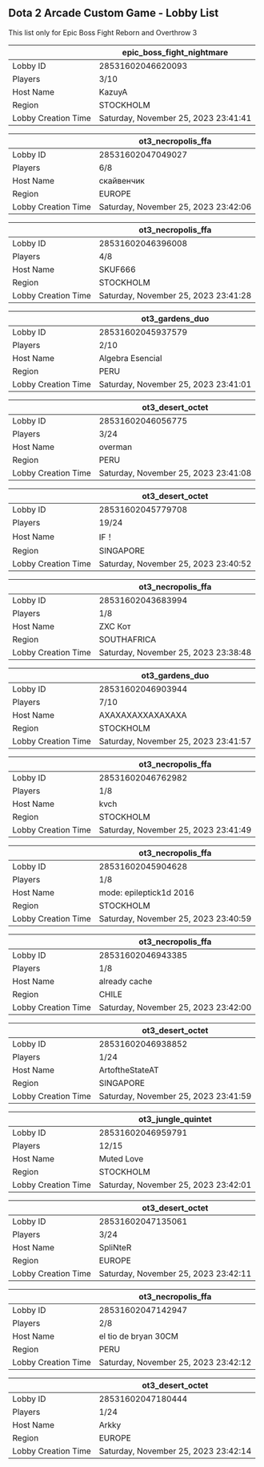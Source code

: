 ## Dota 2 Arcade Custom Game - Lobby List

This list only for Epic Boss Fight Reborn and Overthrow 3

|  | epic_boss_fight_nightmare |
| ------ | ------ |
| Lobby ID | 28531602046620093 |
| Players | 3/10 |
| Host Name | KazuyA |
| Region | STOCKHOLM |
| Lobby Creation Time | Saturday, November 25, 2023 23:41:41 |


|  | ot3_necropolis_ffa |
| ------ | ------ |
| Lobby ID | 28531602047049027 |
| Players | 6/8 |
| Host Name | скайвенчик |
| Region | EUROPE |
| Lobby Creation Time | Saturday, November 25, 2023 23:42:06 |


|  | ot3_necropolis_ffa |
| ------ | ------ |
| Lobby ID | 28531602046396008 |
| Players | 4/8 |
| Host Name | SKUF666 |
| Region | STOCKHOLM |
| Lobby Creation Time | Saturday, November 25, 2023 23:41:28 |


|  | ot3_gardens_duo |
| ------ | ------ |
| Lobby ID | 28531602045937579 |
| Players | 2/10 |
| Host Name | Algebra Esencial |
| Region | PERU |
| Lobby Creation Time | Saturday, November 25, 2023 23:41:01 |


|  | ot3_desert_octet |
| ------ | ------ |
| Lobby ID | 28531602046056775 |
| Players | 3/24 |
| Host Name | overman |
| Region | PERU |
| Lobby Creation Time | Saturday, November 25, 2023 23:41:08 |


|  | ot3_desert_octet |
| ------ | ------ |
| Lobby ID | 28531602045779708 |
| Players | 19/24 |
| Host Name | IF！ |
| Region | SINGAPORE |
| Lobby Creation Time | Saturday, November 25, 2023 23:40:52 |


|  | ot3_necropolis_ffa |
| ------ | ------ |
| Lobby ID | 28531602043683994 |
| Players | 1/8 |
| Host Name | ZXC Кот |
| Region | SOUTHAFRICA |
| Lobby Creation Time | Saturday, November 25, 2023 23:38:48 |


|  | ot3_gardens_duo |
| ------ | ------ |
| Lobby ID | 28531602046903944 |
| Players | 7/10 |
| Host Name | АХАХАХАХХАХАХАХА |
| Region | STOCKHOLM |
| Lobby Creation Time | Saturday, November 25, 2023 23:41:57 |


|  | ot3_necropolis_ffa |
| ------ | ------ |
| Lobby ID | 28531602046762982 |
| Players | 1/8 |
| Host Name | kvch |
| Region | STOCKHOLM |
| Lobby Creation Time | Saturday, November 25, 2023 23:41:49 |


|  | ot3_necropolis_ffa |
| ------ | ------ |
| Lobby ID | 28531602045904628 |
| Players | 1/8 |
| Host Name | mode: epileptick1d 2016 |
| Region | STOCKHOLM |
| Lobby Creation Time | Saturday, November 25, 2023 23:40:59 |


|  | ot3_necropolis_ffa |
| ------ | ------ |
| Lobby ID | 28531602046943385 |
| Players | 1/8 |
| Host Name | already cache |
| Region | CHILE |
| Lobby Creation Time | Saturday, November 25, 2023 23:42:00 |


|  | ot3_desert_octet |
| ------ | ------ |
| Lobby ID | 28531602046938852 |
| Players | 1/24 |
| Host Name | ArtoftheStateAT |
| Region | SINGAPORE |
| Lobby Creation Time | Saturday, November 25, 2023 23:41:59 |


|  | ot3_jungle_quintet |
| ------ | ------ |
| Lobby ID | 28531602046959791 |
| Players | 12/15 |
| Host Name | Muted Love |
| Region | STOCKHOLM |
| Lobby Creation Time | Saturday, November 25, 2023 23:42:01 |


|  | ot3_desert_octet |
| ------ | ------ |
| Lobby ID | 28531602047135061 |
| Players | 3/24 |
| Host Name | SpliNteR |
| Region | EUROPE |
| Lobby Creation Time | Saturday, November 25, 2023 23:42:11 |


|  | ot3_necropolis_ffa |
| ------ | ------ |
| Lobby ID | 28531602047142947 |
| Players | 2/8 |
| Host Name | el tio de bryan 30CM |
| Region | PERU |
| Lobby Creation Time | Saturday, November 25, 2023 23:42:12 |


|  | ot3_desert_octet |
| ------ | ------ |
| Lobby ID | 28531602047180444 |
| Players | 1/24 |
| Host Name | Arkky |
| Region | EUROPE |
| Lobby Creation Time | Saturday, November 25, 2023 23:42:14 |


